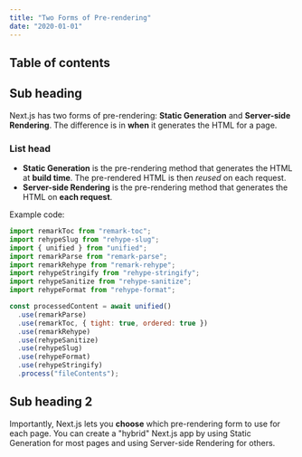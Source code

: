 ```yaml
---
title: "Two Forms of Pre-rendering"
date: "2020-01-01"
---
```


## Table of contents

## Sub heading

Next.js has two forms of pre-rendering: **Static Generation** and **Server-side Rendering**. The difference is in **when** it generates the HTML for a page.

### List head

- **Static Generation** is the pre-rendering method that generates the HTML at **build time**. The pre-rendered HTML is then _reused_ on each request.
- **Server-side Rendering** is the pre-rendering method that generates the HTML on **each request**.

Example code:

```js
import remarkToc from "remark-toc";
import rehypeSlug from "rehype-slug";
import { unified } from "unified";
import remarkParse from "remark-parse";
import remarkRehype from "remark-rehype";
import rehypeStringify from "rehype-stringify";
import rehypeSanitize from "rehype-sanitize";
import rehypeFormat from "rehype-format";

const processedContent = await unified()
  .use(remarkParse)
  .use(remarkToc, { tight: true, ordered: true })
  .use(remarkRehype)
  .use(rehypeSanitize)
  .use(rehypeSlug)
  .use(rehypeFormat)
  .use(rehypeStringify)
  .process("fileContents");
```

## Sub heading 2

Importantly, Next.js lets you **choose** which pre-rendering form to use for each page. You can create a "hybrid" Next.js app by using Static Generation for most pages and using Server-side Rendering for others.
